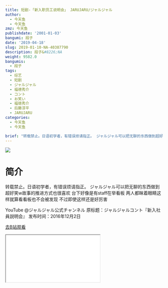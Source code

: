 ```yaml
---
title: 短剧-「新入职员工说明会」 JARUJARU/ジャルジャル
author:
  - 今天鱼
  - 今天鱼
zmz: 今天鱼
publishdate: '2001-01-03'
bangumi: 段子
date: '2019-04-18'
slug: 2019-01-10-NA-40387790
description: 段子&#8226;NA
weight: 9582.0
bangumis:
  - 段子
tags:
  - 综艺
  - 短剧
  - ジャルジャル
  - 福德秀介
  - コント
  - お笑い
  - 福徳秀介
  - 后藤淳平
  - JARUJARU
categories:
  - 今天鱼
  - 今天鱼

brief: "转载禁止。日语初学者，有错误烦请指正。 ジャルジャル可以把无聊的东西做到超好笑w故事的推进方式也很喜欢 台下好像是有staff在举看板 两人都眯着眼睛这样就算看看板也不会被发现 不过即使这样还是好厉害 YouTube @ジャルジャル公式チャンネル 原标题：ジャルジャルコント『新入社員説明会』 发布时间：2016年12月2日"
---
```

![](https://i.imgur.com/f7MrNya.jpg)
# 简介  
转载禁止。日语初学者，有错误烦请指正。
ジャルジャル可以把无聊的东西做到超好笑w故事的推进方式也很喜欢
台下好像是有staff在举看板 两人都眯着眼睛这样就算看看板也不会被发现
不过即使这样还是好厉害

YouTube @ジャルジャル公式チャンネル
原标题：ジャルジャルコント『新入社員説明会』
发布时间：2016年12月2日  

[去B站观看](https://www.bilibili.com/video/av40387790/)
<div class ="resp-container"><iframe class="testiframe" src="//player.bilibili.com/player.html?aid=40387790"", scrolling="no", allowfullscreen="true" > </iframe></div> 
